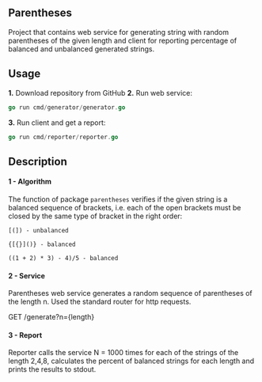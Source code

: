 ## Parentheses
Project that contains web service for generating string with random parentheses of the given length and client for reporting percentage of balanced and unbalanced generated strings.

## Usage
**1.** Download repository from GitHub
**2.** Run web service:
```go
go run cmd/generator/generator.go
```
**3.** Run client and get a report:
```go
go run cmd/reporter/reporter.go
```

## Description
#### 1 - Algorithm

The function of package `parentheses` verifies if the given string is a balanced sequence of brackets, i.e. each of the open brackets must be closed by the same type of bracket in the right order:
```
[(]) - unbalanced

{[{}]()} - balanced

((1 + 2) * 3) - 4)/5 - balanced
```
#### 2 - Service

Parentheses web service generates a random sequence of parentheses of the length n. Used the standard router for http requests.

GET /generate?n={length}

#### 3 - Report

Reporter calls the service N = 1000 times for each of the strings of the length 2,4,8, calculates the percent of balanced strings for each length and prints the results to stdout.

